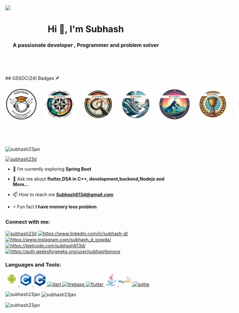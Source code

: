 <p><img src="https://static.wikia.nocookie.net/viacom4633/images/1/1e/Mission_Impossible_franchise_logo.png/revision/latest?cb=20220123153415"></p>
<h1 align="center">Hi 👋, I'm Subhash</h1>
<h3 align="center">A passionate developer , Programmer and problem solver </h3>
<br></br>
<br></br>
## GSSOC(24) Badges 🪶
<br></br>
<div style='display:flex; align-items:center; gap: 20px;' align='center'>
<img src="https://raw.githubusercontent.com/girlscript/gssoc-website-new/main/public/badges/postman.png" width="100px" height="100px" />
  <img src="https://github.com/girlscript/gssoc-website-new/blob/main/public/badges/1.png" width="100px" height="100px" />
  <img src="https://github.com/girlscript/gssoc-website-new/blob/main/public/badges/2.png" width="100px" height="100px" />
  <img src="https://github.com/girlscript/gssoc-website-new/blob/main/public/badges/3.png" width="100px" height="100px" />
  <img src="https://github.com/girlscript/gssoc-website-new/blob/main/public/badges/4.png" width="100px" height="100px" />
  <img src="https://github.com/girlscript/gssoc-website-new/blob/main/public/badges/5.png" width="100px" height="100px" />
  <img src="https://github.com/girlscript/gssoc-website-new/blob/main/public/badges/6.png" width="100px" height="100px" />
  <img src="https://github.com/girlscript/gssoc-website-new/blob/main/public/badges/7.png" width="100px" height="100px" />
  <img src="https://github.com/girlscript/gssoc-website-new/blob/main/public/badges/8.png" width="100px" height="100px" />
</div>
<br></br>
<br></br>
<p align="left"> <img src="https://komarev.com/ghpvc/?username=subhash23jan&label=Profile%20views&color=0e75b6&style=flat" alt="subhash23jan" /> </p>

<p align="left"> <a href="https://twitter.com/subhash23d" target="blank"><img src="https://img.shields.io/twitter/follow/subhash23d?logo=twitter&style=for-the-badge" alt="subhash23d" /></a> </p>

- 🌱 I’m currently exploring **Spring Boot**

- 💬 Ask me about **flutter,DSA in C++, development,backend,Nodejs and More...**

- 📫 How to reach me **Subhash613d@gmail.com**

- ⚡ Fun fact **I have memory loss problem**

<h3 align="left">Connect with me:</h3>
<p align="left">
<a href="https://twitter.com/subhash23d" target="blank"><img align="center" src="https://raw.githubusercontent.com/rahuldkjain/github-profile-readme-generator/master/src/images/icons/Social/twitter.svg" alt="subhash23d" height="30" width="40" /></a>
<a href="https://www.linkedin.com/in/subhash-d/" target="blank"><img align="center" src="https://raw.githubusercontent.com/rahuldkjain/github-profile-readme-generator/master/src/images/icons/Social/linked-in-alt.svg" alt="https://www.linkedin.com/in/subhash-d/" height="30" width="40" /></a>
<a href="https://www.instagram.com/subhash_d_gowda/" target="blank"><img align="center" src="https://raw.githubusercontent.com/rahuldkjain/github-profile-readme-generator/master/src/images/icons/Social/instagram.svg" alt="https://www.instagram.com/subhash_d_gowda/" height="30" width="40" /></a>
<a href="https://leetcode.com/subhash613d/" target="blank"><img align="center" src="https://raw.githubusercontent.com/rahuldkjain/github-profile-readme-generator/master/src/images/icons/Social/leet-code.svg" alt="https://leetcode.com/subhash613d/" height="30" width="40" /></a>
<a href="https://auth.geeksforgeeks.org/user/subhashbmsce" target="blank"><img align="center" src="https://raw.githubusercontent.com/rahuldkjain/github-profile-readme-generator/master/src/images/icons/Social/geeks-for-geeks.svg" alt="https://auth.geeksforgeeks.org/user/subhashbmsce" height="30" width="40" /></a>
</p>

<h3 align="left">Languages and Tools:</h3>
<p align="left"> <a href="https://developer.android.com" target="_blank" rel="noreferrer"> <img src="https://raw.githubusercontent.com/devicons/devicon/master/icons/android/android-original-wordmark.svg" alt="android" width="40" height="40"/> </a> <a href="https://www.cprogramming.com/" target="_blank" rel="noreferrer"> <img src="https://raw.githubusercontent.com/devicons/devicon/master/icons/c/c-original.svg" alt="c" width="40" height="40"/> </a> <a href="https://www.w3schools.com/cpp/" target="_blank" rel="noreferrer"> <img src="https://raw.githubusercontent.com/devicons/devicon/master/icons/cplusplus/cplusplus-original.svg" alt="cplusplus" width="40" height="40"/> </a> <a href="https://dart.dev" target="_blank" rel="noreferrer"> <img src="https://www.vectorlogo.zone/logos/dartlang/dartlang-icon.svg" alt="dart" width="40" height="40"/> </a> <a href="https://firebase.google.com/" target="_blank" rel="noreferrer"> <img src="https://www.vectorlogo.zone/logos/firebase/firebase-icon.svg" alt="firebase" width="40" height="40"/> </a> <a href="https://flutter.dev" target="_blank" rel="noreferrer"> <img src="https://www.vectorlogo.zone/logos/flutterio/flutterio-icon.svg" alt="flutter" width="40" height="40"/> </a> <a href="https://www.java.com" target="_blank" rel="noreferrer"> <img src="https://raw.githubusercontent.com/devicons/devicon/master/icons/java/java-original.svg" alt="java" width="40" height="40"/> </a> <a href="https://www.mysql.com/" target="_blank" rel="noreferrer"> <img src="https://raw.githubusercontent.com/devicons/devicon/master/icons/mysql/mysql-original-wordmark.svg" alt="mysql" width="40" height="40"/> </a> <a href="https://www.sqlite.org/" target="_blank" rel="noreferrer"> <img src="https://www.vectorlogo.zone/logos/sqlite/sqlite-icon.svg" alt="sqlite" width="40" height="40"/> </a> </p>

<p><img align="left" src="https://github-readme-stats.vercel.app/api/top-langs?username=subhash23jan&show_icons=true&locale=en&layout=compact" alt="subhash23jan" /></p>

<p>&nbsp;<img align="center" src="https://github-readme-stats.vercel.app/api?username=subhash23jan&show_icons=true&locale=en" alt="subhash23jan" /></p>

<p><img align="center" src="https://github-readme-streak-stats.herokuapp.com/?user=subhash23jan&" alt="subhash23jan" /></p>

